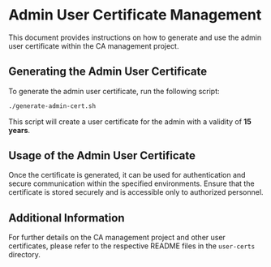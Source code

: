# Admin User Certificate Management

This document provides instructions on how to generate and use the admin user certificate within the CA management project.

## Generating the Admin User Certificate

To generate the admin user certificate, run the following script:

```bash
./generate-admin-cert.sh
```

This script will create a user certificate for the admin with a validity of **15 years**.

## Usage of the Admin User Certificate

Once the certificate is generated, it can be used for authentication and secure communication within the specified environments. Ensure that the certificate is stored securely and is accessible only to authorized personnel.

## Additional Information

For further details on the CA management project and other user certificates, please refer to the respective README files in the `user-certs` directory.